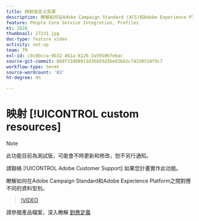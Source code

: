 ```yaml
---
title: 映射自定义资源
description: 瞭解如何在Adobe Campaign Standard (ACS)和Adobe Experience Platform (AEP)之間對應不同的資料型別
feature: People Core Service Integration, Profiles
kt: 2828
thumbnail: 27231.jpg
doc-type: feature video
activity: set-up
team: TM
exl-id: c0c8bcca-9b32-461a-8126-3a59106fe6ac
source-git-commit: 89df23d00913d36b93d3be03b62c74320524f9c7
workflow-type: tm+mt
source-wordcount: '82'
ht-degree: 4%

---
```


# 映射 [!UICONTROL custom resources]

>[!NOTE]
>
>此功能目前為測試版，可能會不時更新和修改，恕不另行通知。
>
>請聯絡 [!UICONTROL Adobe Customer Support] 如果您計畫實作此功能。

瞭解如何在Adobe Campaign Standard和Adobe Experience Platform之間對應不同的資料型別。

>[!VIDEO](https://video.tv.adobe.com/v/27231?quality=12&learn=on)

請參閱產品檔案，深入瞭解 [對應定義](https://experienceleague.adobe.com/docs/campaign-standard/using/integrating-with-adobe-cloud/adobe-experience-platform/data-connector/aep-mapping-definition.html)
